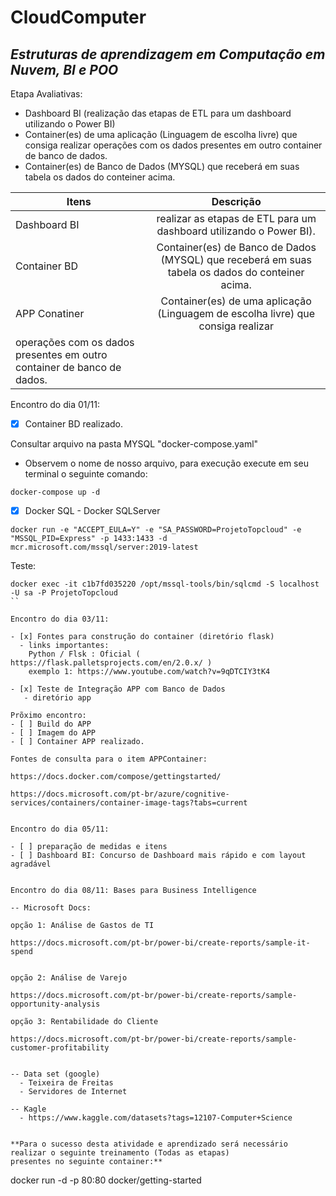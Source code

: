 # CloudComputer

## _Estruturas de aprendizagem em Computação em Nuvem, BI e POO_


Etapa Avaliativas:

- Dashboard BI (realização das etapas de ETL para um dashboard utilizando o Power BI)
- Container(es) de uma aplicação (Linguagem de escolha livre) que consiga realizar operações com os 
dados presentes em outro container de banco de dados.
- Container(es) de Banco de Dados (MYSQL) que receberá em suas tabela os dados do conteiner acima. 

| Itens      | Descrição     |
| ------------- |:-------------:|
| Dashboard BI     | realizar as etapas de ETL para um dashboard utilizando o Power BI). |
| Container BD     | Container(es) de Banco de Dados (MYSQL) que receberá em suas tabela os dados do conteiner acima.     |
| APP Conatiner    | Container(es) de uma aplicação (Linguagem de escolha livre) que consiga realizar 
operações com os dados presentes em outro container de banco de dados.   |


Encontro do dia 01/11: 

- [x] Container BD realizado.

Consultar arquivo na pasta MYSQL "docker-compose.yaml"

- Observem o nome de nosso arquivo, para execução execute em seu terminal o seguinte comando:

```
docker-compose up -d
```
- [x] Docker SQL - Docker SQLServer

```
docker run -e "ACCEPT_EULA=Y" -e "SA_PASSWORD=ProjetoTopcloud" -e "MSSQL_PID=Express" -p 1433:1433 -d mcr.microsoft.com/mssql/server:2019-latest 
```
Teste:

```
docker exec -it c1b7fd035220 /opt/mssql-tools/bin/sqlcmd -S localhost -U sa -P ProjetoTopcloud
``

Encontro do dia 03/11: 

- [x] Fontes para construção do container (diretório flask)
  - links importantes:
    Python / Flsk : Oficial ( https://flask.palletsprojects.com/en/2.0.x/ )
    exemplo 1: https://www.youtube.com/watch?v=9qDTCIY3tK4
    
- [x] Teste de Integração APP com Banco de Dados
   - diretório app

Prõximo encontro:
- [ ] Build do APP
- [ ] Imagem do APP
- [ ] Container APP realizado.

Fontes de consulta para o item APPContainer:

https://docs.docker.com/compose/gettingstarted/

https://docs.microsoft.com/pt-br/azure/cognitive-services/containers/container-image-tags?tabs=current


Encontro do dia 05/11: 

- [ ] preparação de medidas e itens
- [ ] Dashboard BI: Concurso de Dashboard mais rápido e com layout agradável 


Encontro do dia 08/11: Bases para Business Intelligence

-- Microsoft Docs:

opção 1: Análise de Gastos de TI

https://docs.microsoft.com/pt-br/power-bi/create-reports/sample-it-spend


opção 2: Análise de Varejo

https://docs.microsoft.com/pt-br/power-bi/create-reports/sample-opportunity-analysis

opção 3: Rentabilidade do Cliente

https://docs.microsoft.com/pt-br/power-bi/create-reports/sample-customer-profitability


-- Data set (google)
  - Teixeira de Freitas
  - Servidores de Internet

-- Kagle
  - https://www.kaggle.com/datasets?tags=12107-Computer+Science


**Para o sucesso desta atividade e aprendizado será necessário realizar o seguinte treinamento (Todas as etapas)
presentes no seguinte container:**

```
 docker run -d -p 80:80 docker/getting-started
 ```
